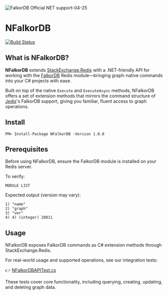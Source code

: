 ![FalkorDB Official  NET support-04-25](https://github.com/user-attachments/assets/659113e1-7e5b-433a-8a1d-199324278e22)
# NFalkorDB

[![Build Status](https://github.com/falkordb/NFalkorDB/actions/workflows/dotnet.yml/badge.svg)](https://github.com/falkordb/NFalkorDB/actions/workflows/dotnet.yml)

## What is NFalkorDB?

**NFalkorDB** extends [StackExchange.Redis](https://github.com/StackExchange/StackExchange.Redis) with a .NET-friendly API for working with the [FalkorDB](https://www.falkordb.com) Redis module—bringing graph-native commands into your C# projects with ease.

Built on top of the native `Execute` and `ExecuteAsync` methods, NFalkorDB offers a set of extension methods that mirrors the command structure of [Jedis](https://github.com/xetorthio/jedis)'s FalkorDB support, giving you familiar, fluent access to graph operations.

## Install

```
PM> Install-Package NFalkorDB -Version 1.0.0
```
## Prerequisites
Before using NFalkorDB, ensure the FalkorDB module is installed on your Redis server.

To verify:
```
MODULE LIST
```

Expected output (version may vary):
```
1) "name"
2) "graph"
3) "ver"
4) 4) (integer) 20811
```
## Usage
NFalkorDB exposes FalkorDB commands as C# extension methods through StackExchange.Redis.

For real-world usage and supported operations, see our integration tests:

👉 [NFalkorDBAPITest.cs](https://github.com/falkordb/NFalkorDB/blob/master/NFalkorDB.Tests/FalkorDBAPITest.cs)

These tests cover core functionality, including querying, creating, updating, and deleting graph data.
